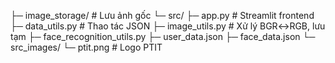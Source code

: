 ├─ image_storage/      # Lưu ảnh gốc
└─ src/
   ├─ app.py           # Streamlit frontend
   ├─ data_utils.py    # Thao tác JSON
   ├─ image_utils.py   # Xử lý BGR↔RGB, lưu tạm
   ├─ face_recognition_utils.py
   ├─ user_data.json
   ├─ face_data.json
   └─ src_images/
      └─ ptit.png      # Logo PTIT